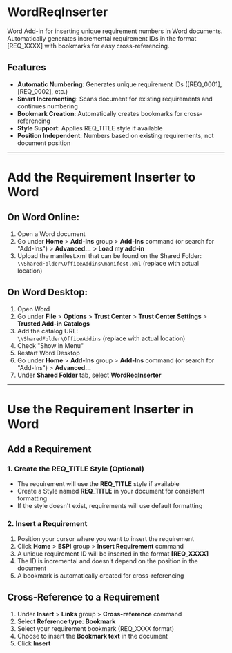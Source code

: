 # WordReqInserter

Word Add-in for inserting unique requirement numbers in Word documents. Automatically generates incremental requirement IDs in the format [REQ_XXXX] with bookmarks for easy cross-referencing.

## Features

- **Automatic Numbering**: Generates unique requirement IDs ([REQ_0001], [REQ_0002], etc.)
- **Smart Incrementing**: Scans document for existing requirements and continues numbering
- **Bookmark Creation**: Automatically creates bookmarks for cross-referencing
- **Style Support**: Applies REQ_TITLE style if available
- **Position Independent**: Numbers based on existing requirements, not document position

---

# Add the Requirement Inserter to Word

## On Word Online:
1. Open a Word document
2. Go under **Home** > **Add-Ins** group > **Add-Ins** command (or search for "Add-Ins") > **Advanced...** > **Load my add-in**
3. Upload the manifest.xml that can be found on the Shared Folder:  
   `\\SharedFolder\OfficeAddins\manifest.xml` (replace with actual location)

## On Word Desktop:
1. Open Word
2. Go under **File** > **Options** > **Trust Center** > **Trust Center Settings** > **Trusted Add-in Catalogs**
3. Add the catalog URL:  
   `\\SharedFolder\OfficeAddins` (replace with actual location)
4. Check "Show in Menu"
5. Restart Word Desktop
6. Go under **Home** > **Add-Ins** group > **Add-Ins** command (or search for "Add-Ins") > **Advanced...**
7. Under **Shared Folder** tab, select **WordReqInserter**

---

# Use the Requirement Inserter in Word

## Add a Requirement

### 1. Create the REQ_TITLE Style (Optional)
- The requirement will use the **REQ_TITLE** style if available
- Create a Style named **REQ_TITLE** in your document for consistent formatting
- If the style doesn't exist, requirements will use default formatting

### 2. Insert a Requirement
1. Position your cursor where you want to insert the requirement
2. Click **Home** > **ESPI** group > **Insert Requirement** command
3. A unique requirement ID will be inserted in the format **[REQ_XXXX]**
4. The ID is incremental and doesn't depend on the position in the document
5. A bookmark is automatically created for cross-referencing

## Cross-Reference to a Requirement

1. Under **Insert** > **Links** group > **Cross-reference** command
2. Select **Reference type**: **Bookmark**
3. Select your requirement bookmark (REQ_XXXX format)
4. Choose to insert the **Bookmark text** in the document
5. Click **Insert**
